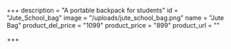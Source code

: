 +++
description = "A portable backpack for students"
id = "Jute_School_bag"
image = "/uploads/jute_school_bag.png"
name = "Jute Bag"
product_del_price = "1099"
product_price = "899"
product_url = ""

+++
